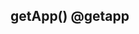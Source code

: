 ## getApp() @getapp

<!-- UTSAPIJSON.getApp.description -->

<!-- UTSAPIJSON.getApp.param -->

<!-- UTSAPIJSON.getApp.returnValue -->

<!-- UTSAPIJSON.getApp.compatibility -->

<!-- UTSAPIJSON.getApp.tutorial -->

<!-- UTSAPIJSON.general_type.name -->

<!-- UTSAPIJSON.general_type.param -->